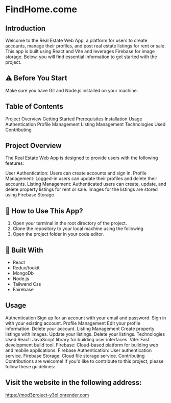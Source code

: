 
# FindHome.come

## Introduction

Welcome to the Real Estate Web App, a platform for users to create accounts, manage their profiles, and post real estate listings for rent or sale.
This app is built using React and Vite and leverages Firebase for image storage. Below, you will find essential information to get started with the project.

## ⚠️ Before You Start
Make sure you have Git and Node.js installed on your machine.

## Table of Contents
Project Overview
Getting Started
Prerequisites
Installation
Usage
Authentication
Profile Management
Listing Management
Technologies Used
Contributing

## Project Overview
The Real Estate Web App is designed to provide users with the following features:

User Authentication: Users can create accounts and sign in.
Profile Management: Logged-in users can update their profiles and delete their accounts.
Listing Management: Authenticated users can create, update, and delete property listings for rent or sale. Images for the listings are stored using Firebase Storage.

## 📌 How to Use This App?
1. Open your terminal in the root directory of the project.
2. Clone the repository to your local machine using the following 
3. Open the project folder in your code editor.


## 📃 Built With
- React
- Redux/tookit
- MongoDb
- Node.js
- Tailwend Css
- Fairebase

## Usage
Authentication
Sign up for an account with your email and password.
Sign in with your existing account.
Profile Management
Edit your profile information.
Delete your account.
Listing Management
Create property listings with images.
Update your listings.
Delete your listings.
Technologies Used
React: JavaScript library for building user interfaces.
Vite: Fast development build tool.
Firebase: Cloud-based platform for building web and mobile applications.
Firebase Authentication: User authentication service.
Firebase Storage: Cloud file storage service.
Contributing
Contributions are welcome! If you'd like to contribute to this project, please follow these guidelines:

## Visit the website in the following address: 
https://mod3project-y3ol.onrender.com
